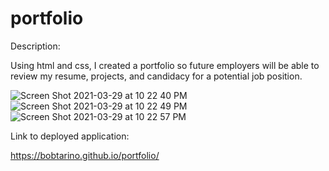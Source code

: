 # portfolio

Description:

Using html and css, I created a portfolio so future employers will be able to review my resume, projects, and candidacy for a potential job position.


![Screen Shot 2021-03-29 at 10 22 40 PM](https://user-images.githubusercontent.com/79377937/112929149-7d57a480-90dd-11eb-80f4-9639351a359b.png)
![Screen Shot 2021-03-29 at 10 22 49 PM](https://user-images.githubusercontent.com/79377937/112929187-89436680-90dd-11eb-8e88-5bd0027c8d95.png)
![Screen Shot 2021-03-29 at 10 22 57 PM](https://user-images.githubusercontent.com/79377937/112929190-8b0d2a00-90dd-11eb-80e7-d80f44c6afd6.png)


Link to deployed application: 

https://bobtarino.github.io/portfolio/
